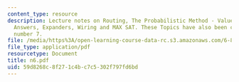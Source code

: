 ```yaml
---
content_type: resource
description: Lecture notes on Routing, The Probabilistic Method - Value Of Random
  Answers, Expanders, Wiring and MAX SAT. These Topics have also been covered in lecture
  number 7.
file: /media/https%3A/open-learning-course-data-rc.s3.amazonaws.com/6-856j-randomized-algorithms-fall-2002/59d8268c8f271c4bc7c5302f797fd6bd_n6.pdf
file_type: application/pdf
resourcetype: Document
title: n6.pdf
uid: 59d8268c-8f27-1c4b-c7c5-302f797fd6bd
---
```

